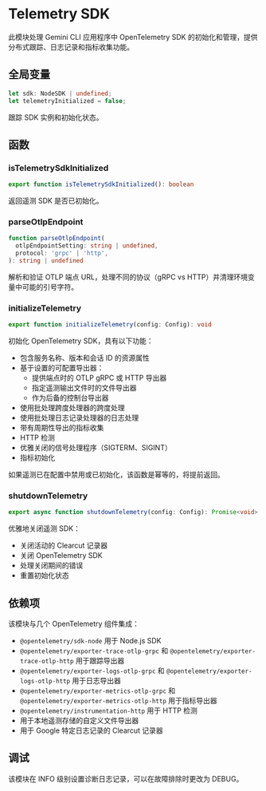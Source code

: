 # Telemetry SDK

此模块处理 Gemini CLI 应用程序中 OpenTelemetry SDK 的初始化和管理，提供分布式跟踪、日志记录和指标收集功能。

## 全局变量

```ts
let sdk: NodeSDK | undefined;
let telemetryInitialized = false;
```
跟踪 SDK 实例和初始化状态。

## 函数

### isTelemetrySdkInitialized
```ts
export function isTelemetrySdkInitialized(): boolean
```
返回遥测 SDK 是否已初始化。

### parseOtlpEndpoint
```ts
function parseOtlpEndpoint(
  otlpEndpointSetting: string | undefined,
  protocol: 'grpc' | 'http',
): string | undefined
```
解析和验证 OTLP 端点 URL，处理不同的协议（gRPC vs HTTP）并清理环境变量中可能的引号字符。

### initializeTelemetry
```ts
export function initializeTelemetry(config: Config): void
```
初始化 OpenTelemetry SDK，具有以下功能：
- 包含服务名称、版本和会话 ID 的资源属性
- 基于设置的可配置导出器：
  - 提供端点时的 OTLP gRPC 或 HTTP 导出器
  - 指定遥测输出文件时的文件导出器
  - 作为后备的控制台导出器
- 使用批处理跨度处理器的跨度处理
- 使用批处理日志记录处理器的日志处理
- 带有周期性导出的指标收集
- HTTP 检测
- 优雅关闭的信号处理程序（SIGTERM、SIGINT）
- 指标初始化

如果遥测已在配置中禁用或已初始化，该函数是幂等的，将提前返回。

### shutdownTelemetry
```ts
export async function shutdownTelemetry(config: Config): Promise<void>
```
优雅地关闭遥测 SDK：
- 关闭活动的 Clearcut 记录器
- 关闭 OpenTelemetry SDK
- 处理关闭期间的错误
- 重置初始化状态

## 依赖项

该模块与几个 OpenTelemetry 组件集成：
- `@opentelemetry/sdk-node` 用于 Node.js SDK
- `@opentelemetry/exporter-trace-otlp-grpc` 和 `@opentelemetry/exporter-trace-otlp-http` 用于跟踪导出器
- `@opentelemetry/exporter-logs-otlp-grpc` 和 `@opentelemetry/exporter-logs-otlp-http` 用于日志导出器
- `@opentelemetry/exporter-metrics-otlp-grpc` 和 `@opentelemetry/exporter-metrics-otlp-http` 用于指标导出器
- `@opentelemetry/instrumentation-http` 用于 HTTP 检测
- 用于本地遥测存储的自定义文件导出器
- 用于 Google 特定日志记录的 Clearcut 记录器

## 调试

该模块在 INFO 级别设置诊断日志记录，可以在故障排除时更改为 DEBUG。